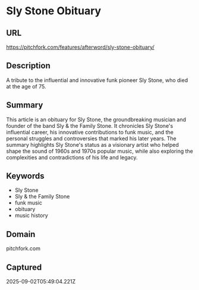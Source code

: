 # Sly Stone Obituary

## URL
https://pitchfork.com/features/afterword/sly-stone-obituary/

## Description
A tribute to the influential and innovative funk pioneer Sly Stone, who died at the age of 75.

## Summary
This article is an obituary for Sly Stone, the groundbreaking musician and founder of the band Sly & the Family Stone. It chronicles Sly Stone's influential career, his innovative contributions to funk music, and the personal struggles and controversies that marked his later years. The summary highlights Sly Stone's status as a visionary artist who helped shape the sound of 1960s and 1970s popular music, while also exploring the complexities and contradictions of his life and legacy.

## Keywords

- Sly Stone
- Sly & the Family Stone
- funk music
- obituary
- music history

## Domain
pitchfork.com

## Captured
2025-09-02T05:49:04.221Z
